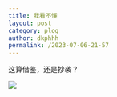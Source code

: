 ```yaml
---
title: 我看不懂
layout: post
category: plog
author: dkphhh
permalink: /2023-07-06-21-57
---
```

这算借鉴，还是抄袭？

![](https://cdn.jsdelivr.net/gh/dkphhh/img/imgformessage/20230706215646.jpg)
